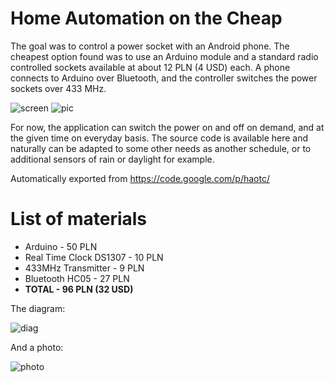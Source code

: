 # Home Automation on the Cheap

The goal was to control a power socket with an Android phone. The cheapest option found was to use an Arduino module and a standard radio controlled sockets available at about 12 PLN (4 USD) each. A phone connects to Arduino over Bluetooth, and the controller switches the power sockets over 433 MHz.

![screen](http://haotc.googlecode.com/svn/wiki/images/Screenshot_2014-08-16-18-42-26.png)
![pic](http://haotc.googlecode.com/svn/wiki/images/IMG_20140816_175229.jpg)

For now, the application can switch the power on and off on demand, and at the given time on everyday basis. The source code is available here and naturally can be adapted to some other needs as another schedule, or to additional sensors of rain or daylight for example.

Automatically exported from https://code.google.com/p/haotc/

# List of materials

* Arduino - 50 PLN
* Real Time Clock DS1307 - 10 PLN
* 433MHz Transmitter - 9 PLN
* Bluetooth HC05 - 27 PLN
* __TOTAL - 96 PLN (32 USD)__

The diagram:

![diag](http://haotc.googlecode.com/svn/wiki/images/ardu_bb.png)

And a photo:

![photo](http://haotc.googlecode.com/svn/wiki/images/IMG_20140816_122154.jpg)
